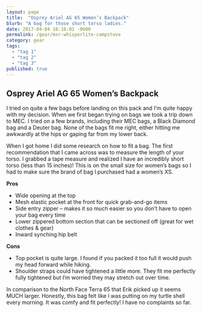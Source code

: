```yaml
---
layout: page
title:  "Osprey Ariel AG 65 Women’s Backpack"
blurb: "A bag for those short torso ladies."
date: 2017-04-04 16:16:01 -0600
permalink: /gear/msr-whisperlite-campstove
category: gear
tags:
  - "tag 1"
  - "tag 2"
  - "tag 3"
published: true
---
```


## Osprey Ariel AG 65 Women’s Backpack

I tried on quite a few bags before landing on this pack and I’m quite happy with my decision. When we first began trying on bags we took a trip down to MEC. I tried on a few brands, including their MEC bags, a Black Diamond bag and a Deuter bag. None of the bags fit me right, either hitting me awkwardly at the hips or gaping far from my lower back.

When I got home I did some research on how to fit a bag. The first recommendation that I came across was to measure the length of your torso. I grabbed a tape measure and realized I have an incredibly short torso (less than 15 inches)! This is on the small size for women’s bags so I had to make sure the brand of bag I purchased had a women’s XS.

**Pros**  
* Wide opening at the top
* Mesh elastic pocket at the front for quick grab-and-go items
* Side entry zipper – makes it so much easier so you don’t have to open your bag every time
* Lower zippered bottom section that can be sectioned off (great for wet clothes & gear)
* Inward synching hip belt

**Cons**   
* Top pocket is quite large. I found if you packed it too full it would push my head forward while hiking.
* Shoulder straps could have tightened a little more. They fit me perfectly fully tightened but I’m worried they may stretch out over time.

In comparison to the North Face Terra 65 that Erik picked up it seems MUCH larger. Honestly, this bag felt like I was putting on my turtle shell every morning. It was comfy and fit perfectly! I have no complaints so far.
